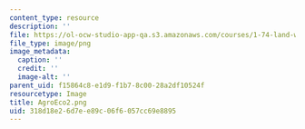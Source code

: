 ```yaml
---
content_type: resource
description: ''
file: https://ol-ocw-studio-app-qa.s3.amazonaws.com/courses/1-74-land-water-food-and-climate-fall-2020/318d18e26d7ee89c06f6057cc69e8895_AgroEco2.png
file_type: image/png
image_metadata:
  caption: ''
  credit: ''
  image-alt: ''
parent_uid: f15864c8-e1d9-f1b7-8c00-28a2df10524f
resourcetype: Image
title: AgroEco2.png
uid: 318d18e2-6d7e-e89c-06f6-057cc69e8895
---
```

